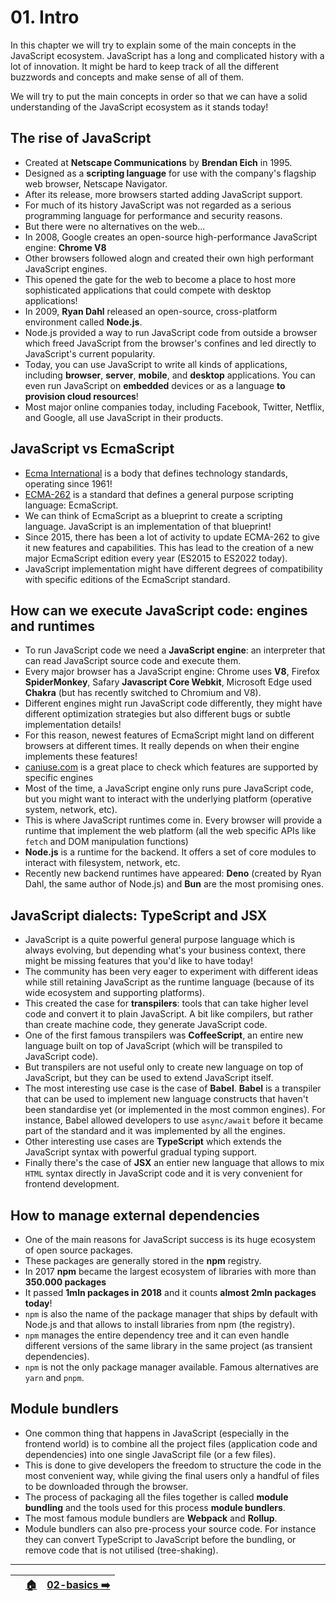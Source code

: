 <!-- ⚠️ FILE AUTOMATICALLY GENERATED. PLEASE DO NOT EDIT. CHANGE README.md.tpl INSTEAD! ⚠️  -->

# 01. Intro

In this chapter we will try to explain some of the main concepts in the JavaScript ecosystem. JavaScript has a long and complicated history with a lot of innovation. It might be hard to keep track of all the different buzzwords and concepts and make sense of all of them.

We will try to put the main concepts in order so that we can have a solid understanding of the JavaScript ecosystem as it stands today!


## The rise of JavaScript

- Created at **Netscape Communications** by **Brendan Eich** in 1995.
- Designed as a **scripting language** for use with the company's flagship web browser, Netscape Navigator.
- After its release, more browsers started adding JavaScript support.
- For much of its history JavaScript was not regarded as a serious programming language for performance and security reasons.
- But there were no alternatives on the web...
- In 2008, Google creates an open-source high-performance JavaScript engine: **Chrome V8**
- Other browsers followed alogn and created their own high performant JavaScript engines.
- This opened the gate for the web to become a place to host more sophisticated applications that could compete with desktop applications!
- In 2009, **Ryan Dahl** released an open-source, cross-platform environment called **Node.js**.
- Node.js provided a way to run JavaScript code from outside a browser which freed JavaScript from the browser's confines and led directly to JavaScript's current popularity.
- Today, you can use JavaScript to write all kinds of applications, including **browser**, **server**, **mobile**, and **desktop** applications. You can even run JavaScript on **embedded** devices or as a language **to provision cloud resources**!
- Most major online companies today, including Facebook, Twitter, Netflix, and Google, all use JavaScript in their products.


## JavaScript vs EcmaScript

- [Ecma International](https://en.wikipedia.org/wiki/Ecma_International) is a body that defines technology standards, operating since 1961!
- [ECMA-262](https://www.ecma-international.org/publications-and-standards/standards/ecma-262/) is a standard that defines a general purpose scripting language: EcmaScript.
- We can think of EcmaScript as a blueprint to create a scripting language. JavaScript is an implementation of that blueprint!
- Since 2015, there has been a lot of activity to update ECMA-262 to give it new features and capabilities. This has lead to the creation of a new major EcmaScript edition every year (ES2015 to ES2022 today).
- JavaScript implementation might have different degrees of compatibility with specific editions of the EcmaScript standard.


## How can we execute JavaScript code: engines and runtimes

- To run JavaScript code we need a **JavaScript engine**: an interpreter that can read JavaScript source code and execute them.
- Every major browser has a JavaScript engine: Chrome uses **V8**, Firefox **SpiderMonkey**, Safary **Javascript Core Webkit**, Microsoft Edge used **Chakra** (but has recently switched to Chromium and V8).
- Different engines might run JavaScript code differently, they might have different optimization strategies but also different bugs or subtle implementation details!
- For this reason, newest features of EcmaScript might land on different browsers at different times. It really depends on when their engine implements these features!
- [caniuse.com](https://caniuse.com/) is a great place to check which features are supported by specific engines
- Most of the time, a JavaScript engine only runs pure JavaScript code, but you might want to interact with the underlying platform (operative system, network, etc).
- This is where JavaScript runtimes come in. Every browser will provide a runtime that implement the web platform (all the web specific APIs like `fetch` and DOM manipulation functions)
- **Node.js** is a runtime for the backend. It offers a set of core modules to interact with filesystem, network, etc.
- Recently new backend runtimes have appeared: **Deno** (created by Ryan Dahl, the same author of Node.js) and **Bun** are the most promising ones.


## JavaScript dialects: TypeScript and JSX

- JavaScript is a quite powerful general purpose language which is always evolving, but depending what's your business context, there might be missing features that you'd like to have today!
- The community has been very eager to experiment with different ideas while still retaining JavaScript as the runtime language (because of its wide ecosystem and supporting platforms).
- This created the case for **transpilers**: tools that can take higher level code and convert it to plain JavaScript. A bit like compilers, but rather than create machine code, they generate JavaScript code.
- One of the first famous transpilers was **CoffeeScript**, an entire new language built on top of JavaScript (which will be transpiled to JavaScript code).
- But transpilers are not useful only to create new language on top of JavaScript, but they can be used to extend JavaScript itself.
- The most interesting use case is the case of **Babel**. **Babel** is a transpiler that can be used to implement new language constructs that haven't been standardise yet (or implemented in the most common engines). For instance, Babel allowed developers to use `async/await` before it became part of the standard and it was implemented by all the engines.
- Other interesting use cases are **TypeScript** which extends the JavaScript syntax with powerful gradual typing support.
- Finally there's the case of **JSX** an entier new language that allows to mix `HTML` syntax directly in JavaScript code and it is very convenient for frontend development.


## How to manage external dependencies

- One of the main reasons for JavaScript success is its huge ecosystem of open source packages.
- These packages are generally stored in the **npm** registry.
- In 2017 **npm** became the largest ecosystem of libraries with more than **350.000 packages**
- It passed **1mln packages in 2018** and it counts **almost 2mln packages today**!
- `npm` is also the name of the package manager that ships by default with Node.js and that allows to install libraries from npm (the registry).
- `npm` manages the entire dependency tree and it can even handle different versions of the same library in the same project (as transient dependencies).
- `npm` is not the only package manager available. Famous alternatives are `yarn` and `pnpm`.


## Module bundlers

- One common thing that happens in JavaScript (especially in the frontend world) is to combine all the project files (application code and dependencies) into one single JavaScript file (or a few files).
- This is done to give developers the freedom to structure the code in the most convenient way, while giving the final users only a handful of files to be downloaded through the browser.
- The process of packaging all the files together is called **module bundling** and the tools used for this process **module bundlers**.
- The most famous module bundlers are **Webpack** and **Rollup**.
- Module bundlers can also pre-process your source code. For instance they can convert TypeScript to JavaScript before the bundling, or remove code that is not utilised (tree-shaking).


---


|    | [🏠](/README.md) | [02-basics ➡️](/02-basics/README.md) |
|:--|:---------------:|------------------------------------:|

